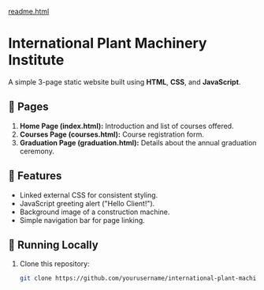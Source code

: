 [readme.html](https://github.com/user-attachments/files/22760018/readme.html)
# International Plant Machinery Institute

A simple 3-page static website built using **HTML**, **CSS**, and **JavaScript**.

## 📄 Pages
1. **Home Page (index.html):** Introduction and list of courses offered.
2. **Courses Page (courses.html):** Course registration form.
3. **Graduation Page (graduation.html):** Details about the annual graduation ceremony.

## 🧩 Features
- Linked external CSS for consistent styling.
- JavaScript greeting alert ("Hello Client!").
- Background image of a construction machine.
- Simple navigation bar for page linking.

## 🚀 Running Locally
1. Clone this repository:
   ```bash
   git clone https://github.com/yourusername/international-plant-machinery-institute.git
